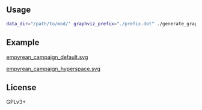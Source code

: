 ## Usage

```bash
data_dir="/path/to/mod/" graphviz_prefix="./prefix.dot" ./generate_graph.py | dot -Tsvg > output.svg
```

## Example

[empyrean_campaign_default.svg](./example/empyrean_campaign_default.svg)

[empyrean_campaign_hyperspace.svg](./empyrean_campaign_hyperspace.svg)

## License

GPLv3+
